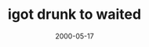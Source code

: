 ---
layout: base.njk
title : 'igot drunk to waited' 
view_title : 'igot drunk to waited' 
year : '2000' 
date : '2000-05-17' 
img_file : '/drawing/igotdrunk.png' 
html_file : 'igotdrunk' 
next_html : 'ihavetostop.html' 
year_order : '316' 
permalink : "title/{{html_file}}.html"
---
